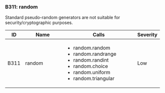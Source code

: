 ### B311: random

Standard pseudo-random generators are not suitable for
security/cryptographic purposes.

<table>
<colgroup>
<col style="width: 8%" />
<col style="width: 28%" />
<col style="width: 49%" />
<col style="width: 15%" />
</colgroup>
<thead>
<tr class="header">
<th>ID</th>
<th>Name</th>
<th>Calls</th>
<th>Severity</th>
</tr>
</thead>
<tbody>
<tr class="odd">
<td>B311</td>
<td>random</td>
<td><ul>
<li>random.random</li>
<li>random.randrange</li>
<li>random.randint</li>
<li>random.choice</li>
<li>random.uniform</li>
<li>random.triangular</li>
</ul></td>
<td>Low</td>
</tr>
</tbody>
</table>
